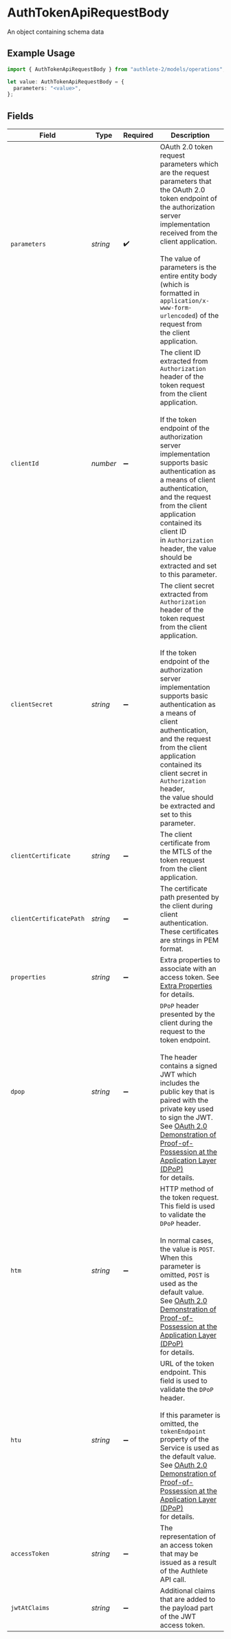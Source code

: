 # AuthTokenApiRequestBody

An object containing schema data

## Example Usage

```typescript
import { AuthTokenApiRequestBody } from "authlete-2/models/operations";

let value: AuthTokenApiRequestBody = {
  parameters: "<value>",
};
```

## Fields

| Field                                                                                                                                                                                                                                                                                                                                                                                                       | Type                                                                                                                                                                                                                                                                                                                                                                                                        | Required                                                                                                                                                                                                                                                                                                                                                                                                    | Description                                                                                                                                                                                                                                                                                                                                                                                                 |
| ----------------------------------------------------------------------------------------------------------------------------------------------------------------------------------------------------------------------------------------------------------------------------------------------------------------------------------------------------------------------------------------------------------- | ----------------------------------------------------------------------------------------------------------------------------------------------------------------------------------------------------------------------------------------------------------------------------------------------------------------------------------------------------------------------------------------------------------- | ----------------------------------------------------------------------------------------------------------------------------------------------------------------------------------------------------------------------------------------------------------------------------------------------------------------------------------------------------------------------------------------------------------- | ----------------------------------------------------------------------------------------------------------------------------------------------------------------------------------------------------------------------------------------------------------------------------------------------------------------------------------------------------------------------------------------------------------- |
| `parameters`                                                                                                                                                                                                                                                                                                                                                                                                | *string*                                                                                                                                                                                                                                                                                                                                                                                                    | :heavy_check_mark:                                                                                                                                                                                                                                                                                                                                                                                          | OAuth 2.0 token request parameters which are the request parameters that the OAuth 2.0 token endpoint of the authorization server<br/>implementation received from the client application.<br/><br/>The value of parameters is the entire entity body (which is formatted in `application/x-www-form-urlencoded`) of the request from<br/>the client application.<br/>                                      |
| `clientId`                                                                                                                                                                                                                                                                                                                                                                                                  | *number*                                                                                                                                                                                                                                                                                                                                                                                                    | :heavy_minus_sign:                                                                                                                                                                                                                                                                                                                                                                                          | The client ID extracted from `Authorization` header of the token request from the client application.<br/><br/>If the token endpoint of the authorization server implementation supports basic authentication as<br/>a means of client authentication, and the request from the client application contained its client ID<br/>in `Authorization` header, the value should be extracted and set to this parameter.<br/> |
| `clientSecret`                                                                                                                                                                                                                                                                                                                                                                                              | *string*                                                                                                                                                                                                                                                                                                                                                                                                    | :heavy_minus_sign:                                                                                                                                                                                                                                                                                                                                                                                          | The client secret extracted from `Authorization` header of the token request from the client application.<br/><br/>If the token endpoint of the authorization server implementation supports basic authentication as a means of<br/>client authentication, and the request from the client application contained its client secret in `Authorization` header,<br/>the value should be extracted and set to this parameter.<br/> |
| `clientCertificate`                                                                                                                                                                                                                                                                                                                                                                                         | *string*                                                                                                                                                                                                                                                                                                                                                                                                    | :heavy_minus_sign:                                                                                                                                                                                                                                                                                                                                                                                          | The client certificate from the MTLS of the token request from the client application.                                                                                                                                                                                                                                                                                                                      |
| `clientCertificatePath`                                                                                                                                                                                                                                                                                                                                                                                     | *string*                                                                                                                                                                                                                                                                                                                                                                                                    | :heavy_minus_sign:                                                                                                                                                                                                                                                                                                                                                                                          | The certificate path presented by the client during client authentication. These certificates are strings in PEM format.<br/>                                                                                                                                                                                                                                                                               |
| `properties`                                                                                                                                                                                                                                                                                                                                                                                                | *string*                                                                                                                                                                                                                                                                                                                                                                                                    | :heavy_minus_sign:                                                                                                                                                                                                                                                                                                                                                                                          | Extra properties to associate with an access token. See [Extra Properties](https://www.authlete.com/developers/definitive_guide/extra_properties/)<br/>for details.<br/>                                                                                                                                                                                                                                    |
| `dpop`                                                                                                                                                                                                                                                                                                                                                                                                      | *string*                                                                                                                                                                                                                                                                                                                                                                                                    | :heavy_minus_sign:                                                                                                                                                                                                                                                                                                                                                                                          | `DPoP` header presented by the client during the request to the token endpoint.<br/><br/>The header contains a signed JWT which includes the public key that is paired with the private key used to sign the JWT.<br/>See [OAuth 2.0 Demonstration of Proof-of-Possession at the Application Layer (DPoP)](https://datatracker.ietf.org/doc/html/draft-ietf-oauth-dpop)<br/>for details.<br/>               |
| `htm`                                                                                                                                                                                                                                                                                                                                                                                                       | *string*                                                                                                                                                                                                                                                                                                                                                                                                    | :heavy_minus_sign:                                                                                                                                                                                                                                                                                                                                                                                          | HTTP method of the token request. This field is used to validate the `DPoP` header.<br/><br/>In normal cases, the value is `POST`. When this parameter is omitted, `POST` is used as the default value.<br/>See [OAuth 2.0 Demonstration of Proof-of-Possession at the Application Layer (DPoP)](https://datatracker.ietf.org/doc/html/draft-ietf-oauth-dpop)<br/>for details.<br/>                         |
| `htu`                                                                                                                                                                                                                                                                                                                                                                                                       | *string*                                                                                                                                                                                                                                                                                                                                                                                                    | :heavy_minus_sign:                                                                                                                                                                                                                                                                                                                                                                                          | URL of the token endpoint. This field is used to validate the `DPoP` header.<br/><br/>If this parameter is omitted, the `tokenEndpoint` property of the Service is used as the default value.<br/>See [OAuth 2.0 Demonstration of Proof-of-Possession at the Application Layer (DPoP)](https://datatracker.ietf.org/doc/html/draft-ietf-oauth-dpop)<br/>for details.<br/>                                   |
| `accessToken`                                                                                                                                                                                                                                                                                                                                                                                               | *string*                                                                                                                                                                                                                                                                                                                                                                                                    | :heavy_minus_sign:                                                                                                                                                                                                                                                                                                                                                                                          | The representation of an access token that may be issued as a result of the Authlete API call.<br/>                                                                                                                                                                                                                                                                                                         |
| `jwtAtClaims`                                                                                                                                                                                                                                                                                                                                                                                               | *string*                                                                                                                                                                                                                                                                                                                                                                                                    | :heavy_minus_sign:                                                                                                                                                                                                                                                                                                                                                                                          | Additional claims that are added to the payload part of the JWT access token.<br/>                                                                                                                                                                                                                                                                                                                          |